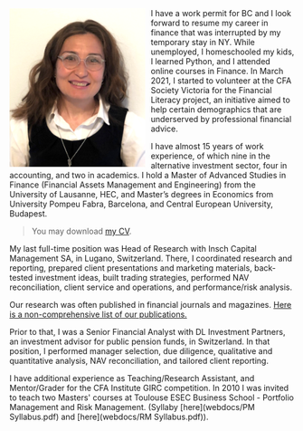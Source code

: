 <img src="img/P_lowres2.png" width=240px; style="float: left;margin-right: 10px"/>
I have a work permit for BC and I look forward to resume my career in finance that was interrupted by my temporary stay in NY. While unemployed, I homeschooled my kids, I learned Python, and I attended online courses in Finance. In March 2021, I started to volunteer at the CFA Society Victoria for the Financial Literacy project, an initiative aimed to help certain demographics that are underserved by professional financial advice.  

I have almost 15 years of work experience, of which nine in the alternative investment sector, four in accounting, and two in academics. I hold a Master of Advanced Studies in Finance (Financial Assets Management and Engineering) from the University of Lausanne, HEC, and Master’s degrees in Economics from University Pompeu Fabra, Barcelona, and Central European University, Budapest. 

> You may download [my CV](webdocs/CV.pdf).

My last full-time position was Head of Research with Insch Capital Management SA, in Lugano, Switzerland. There, I coordinated research and reporting, prepared client presentations and marketing materials, back-tested investment ideas, built trading strategies, performed NAV reconciliation, client service and operations, and performance/risk analysis.

Our research was often published in financial journals and magazines. [Here is a non-comprehensive list of our publications.](research0.md)  

Prior to that, I was a Senior Financial Analyst with  DL Investment Partners, an investment advisor for public pension funds, in Switzerland. In that position, I performed manager selection, due diligence, qualitative and quantitative analysis, NAV reconciliation, and tailored client reporting. 

I have additional experience as Teaching/Research Assistant, and Mentor/Grader for the CFA Institute GIRC competition. In 2010 I was invited to teach two Masters' courses at Toulouse ESEC Business School - Portfolio Management and Risk Management.
(Syllaby [here](webdocs/PM Syllabus.pdf) and [here](webdocs/RM Syllabus.pdf)).